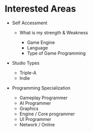 # Interested Areas

* Self Accessment

  * What is my strength & Weakness

    - Game Engine
    - Language
    - Type of Game Programming

* Studio Types

    * Triple-A 
    * Indie

* Programming Specialization

  * Gameplay Programmer
  * AI Programmer
  * Graphics
  * Engine / Core programmer
  * UI Programmer
  * Network / Online

